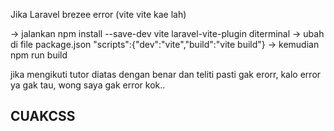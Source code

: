 
Jika Laravel brezee error (vite vite kae lah)

-> jalankan npm install --save-dev vite laravel-vite-plugin diterminal 
-> ubah di file package.json "scripts":{"dev":"vite","build":"vite build"} 
-> kemudian npm run build

jika mengikuti tutor diatas dengan benar dan teliti pasti gak erorr, kalo error ya gak tau, wong saya gak error kok.. <h2>CUAKCSS<h2>
